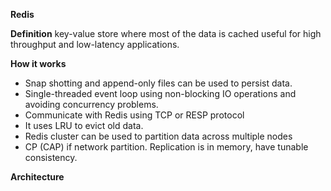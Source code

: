 **Redis**

**Definition** key-value store where most of the data is cached useful for high throughput and low-latency applications. 

**How it works**
* Snap shotting and append-only files can be used to persist data.
* Single-threaded event loop using non-blocking IO operations and avoiding concurrency problems.
* Communicate with Redis using TCP or RESP protocol
* It uses LRU to evict old data.
* Redis cluster can be used to partition data across multiple nodes
* CP (CAP) if network partition. Replication is in memory, have tunable consistency.

**Architecture**